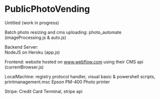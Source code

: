 # PublicPhotoVending


Untitled (work in progress) 




Batch photo resizing and cms uploading: 
photo_automate (imageProcessing.js & auto.js)


Backend Server:  
NodeJS on Heroku (app.js)
 
Frontend: 
website hosted on www.webflow.com using their CMS api (currentBrowser.js)

LocalMachine: 
registry protocol handler, visual basic & powershell scripts, printmanagement.msc 
Epson PM-400 Photo printer

Stripe: 
Credit Card Terminal, stripe api


